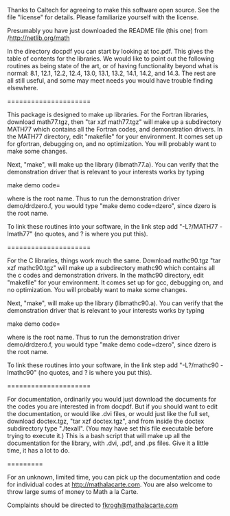 Thanks to Caltech for agreeing to make this software open source.  See
the file "license" for details.  Please familiarize yourself with the
license.

Presumably you have just downloaded the README file (this one) from
/http://netlib.org/math

In the directory docpdf you can start by looking at toc.pdf.  This
gives the table of contents for the libraries.  We would like to point
out the following routines as being state of the art, or of having
functionality beyond what is normal: 8.1, 12.1, 12.2, 12.4, 13.0,
13.1, 13.2, 14.1, 14.2, and 14.3.  The rest are all still useful, and
some may meet needs you would have trouble finding elsewhere.

=====================

This package is designed to make up libraries.  For the Fortran
libraries, download math77.tgz, then "tar xzf math77.tgz" will make up
a subdirectory MATH77 which contains all the Fortran codes, and
demonstration drivers.  In the MATH77 directory, edit "makefile" for
your environment.  It comes set up for gfortran, debugging on, and no
optimization.  You will probably want to make some changes.

Next, "make", will make up the library (libmath77.a).  You can verify
that the demonstration driver that is relevant to your interests works
by typing

make demo code=<name>

where <name> is the root name.  Thus to run the demonstration driver
demo/drdzero.f, you would type "make demo code=dzero", since dzero is
the root name.

To link these routines into your software, in the link step add
"-L?/MATH77 -lmath77" (no quotes, and ? is where you put this).

=====================

For the C libraries, things work much the same.  Download mathc90.tgz
"tar xzf mathc90.tgz" will make up a subdirectory mathc90 which
contains all the c codes and demonstration drivers.  In the mathc90
directory, edit "makefile" for your environment.  It comes set up for
gcc, debugging on, and no optimization.  You will probably want to
make some changes.

Next, "make", will make up the library (libmathc90.a).  You can verify
that the demonstration driver that is relevant to your interests works
by typing

make demo code=<name>

where <name> is the root name.  Thus to run the demonstration driver
demo/drdzero.f, you would type "make demo code=dzero", since dzero is
the root name.

To link these routines into your software, in the link step add
"-L?/mathc90 -lmathc90" (no quotes, and ? is where you put this).

=====================

For documentation, ordinarily you would just download the documents
for the codes you are interested in from docpdf.  But if you should
want to edit the documentation, or would like .dvi files, or would
just like the full set, download doctex.tgz, "tar xzf doctex.tgz", and
from inside the doctex subdirectory type "./texall".  (You may have
set this file executable before trying to execute it.)  This is a bash
script that will make up all the documentation for the library, with
.dvi, .pdf, and .ps files.  Give it a little time, it has a lot to do.

=========

For an unknown, limited time, you can pick up the documentation and code for
individual codes at http://mathalacarte.com.  You are also welcome to throw
large sums of money to Math a la Carte.

Complaints should be directed to fkrogh@mathalacarte.com

